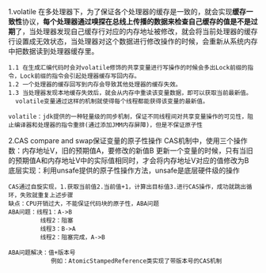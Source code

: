 1.volatile 
    在多处理器下，为了保证各个处理器的缓存是一致的，就会实现**缓存一致性**协议，**每个处理器通过嗅探在总线上传播的数据来检查自己缓存的值是不是过期**了，当处理器发现自己缓存行对应的内存地址被修改，就会将当前处理器的缓存行设置成无效状态，当处理器对这个数据进行修改操作的时候，会重新从系统内存中把数据读到处理器缓存里。
    
    1.1 在生成汇编代码时会对volatile修饰的共享变量进行写操作的时候会多出Lock前缀的指令，Lock前缀的指令会引起处理器缓存写回内存。
    1.2 一个处理器的缓存回写到内存会导致其他处理器的缓存失效。
    1.3 当处理器发现本地缓存失效后，就会从内存中重读该变量数据，即可以获取当前最新值。
      volatile变量通过这样的机制就使得每个线程都能获得该变量的最新值。
      
    volatile：jdk提供的一种轻量级的同步机制，保证不同线程间对共享变量操作的可见性，阻止编译器和处理器的指令重排(通过添加JMM内存屏障)，但是不保证原子性
      
 2.CAS
    compare and swap保证变量的原子性操作
    CAS机制中，使用三个操作数：内存地址V，旧的预期值A，要修改的新值B
    更新一个变量的时候，只有当旧的预期值A和内存地址V中的实际值相同时，才会将内存地址V对应的值修改为B
    底层实现：利用unsafe提供的原子性操作方法，unsafe是底层硬件级的操作
    
    CAS通过自旋实现，1.获取当前值2.当前值+1，计算出目标值3.进行CAS操作，成功就跳出循环，失败就重复上述步骤
    缺点：CPU开销过大，不能保证代码块的原子性，ABA问题
    ABA问题：线程1：A->B
             线程2：阻塞
             线程3：B->A
             线程2：阻塞完成，A->B
             
    ABA问题解决：值+版本号
                例如：AtomicStampedReference类实现了带版本号的CAS机制

